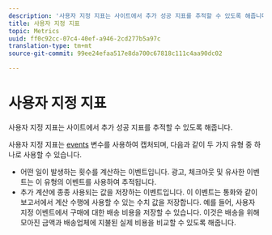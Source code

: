 ```yaml
---
description: '사용자 지정 지표는 사이트에서 추가 성공 지표를 추적할 수 있도록 해줍니다. '
title: 사용자 지정 지표
topic: Metrics
uuid: ff0c92cc-07c4-40ef-a946-2cd277b5a97c
translation-type: tm+mt
source-git-commit: 99ee24efaa517e8da700c67818c111c4aa90dc02

---
```



# 사용자 지정 지표

사용자 지정 지표는 사이트에서 추가 성공 지표를 추적할 수 있도록 해줍니다. 

사용자 지정 지표는 [events](https://marketing.adobe.com/resources/help/en_US/sc/implement/events#.html) 변수를 사용하여 캡처되며, 다음과 같이 두 가지 유형 중 하나로 사용할 수 있습니다.

* 어떤 일이 발생하는 횟수를 계산하는 이벤트입니다. 광고, 체크아웃 및 유사한 이벤트는 이 유형의 이벤트를 사용하여 추적됩니다.
* 추가 계산에 종종 사용되는 값을 저장하는 이벤트입니다. 이 이벤트는 통화와 같이 보고서에서 계산 수행에 사용할 수 있는 수치 값을 저장합니다. 예를 들어, 사용자 지정 이벤트에서 구매에 대한 배송 비용을 저장할 수 있습니다. 이것은 배송을 위해 모아진 금액과 배송업체에 지불된 실제 비용을 비교할 수 있도록 해줍니다.

